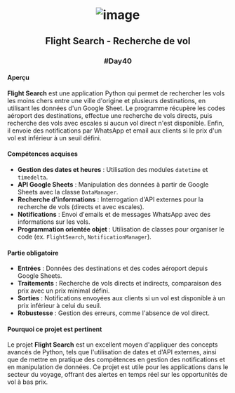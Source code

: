 # <p align="center"> ![image](https://github.com/user-attachments/assets/a615bca9-bd69-4679-b79d-a0d9eaa996db) </p>

## <p align="center"> Flight Search - Recherche de vol </p>
### <p align="center"> #Day40 </p>

#### Aperçu
**Flight Search** est une application Python qui permet de rechercher les vols les moins chers entre une ville d'origine et plusieurs destinations, en utilisant les données d'un Google Sheet. Le programme récupère les codes aéroport des destinations, effectue une recherche de vols directs, puis recherche des vols avec escales si aucun vol direct n'est disponible. Enfin, il envoie des notifications par WhatsApp et email aux clients si le prix d'un vol est inférieur à un seuil défini.

#### Compétences acquises
- **Gestion des dates et heures** : Utilisation des modules `datetime` et `timedelta`.
- **API Google Sheets** : Manipulation des données à partir de Google Sheets avec la classe `DataManager`.
- **Recherche d'informations** : Interrogation d'API externes pour la recherche de vols (directs et avec escales).
- **Notifications** : Envoi d'emails et de messages WhatsApp avec des informations sur les vols.
- **Programmation orientée objet** : Utilisation de classes pour organiser le code (ex. `FlightSearch`, `NotificationManager`).

#### Partie obligatoire
- **Entrées** : Données des destinations et des codes aéroport depuis Google Sheets.
- **Traitements** : Recherche de vols directs et indirects, comparaison des prix avec un prix minimal défini.
- **Sorties** : Notifications envoyées aux clients si un vol est disponible à un prix inférieur à celui du seuil.
- **Robustesse** : Gestion des erreurs, comme l'absence de vol direct.

#### Pourquoi ce projet est pertinent
Le projet **Flight Search** est un excellent moyen d'appliquer des concepts avancés de Python, tels que l'utilisation de dates et d'API externes, ainsi que de mettre en pratique des compétences en gestion des notifications et en manipulation de données. Ce projet est utile pour les applications dans le secteur du voyage, offrant des alertes en temps réel sur les opportunités de vol à bas prix.

